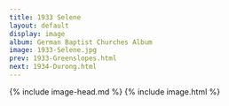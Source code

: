 ```yaml
---
title: 1933 Selene
layout: default
display: image
album: German Baptist Churches Album
image: 1933-Selene.jpg
prev: 1933-Greenslopes.html
next: 1934-Durong.html
---
```

{% include image-head.md %}
{% include image.html %}